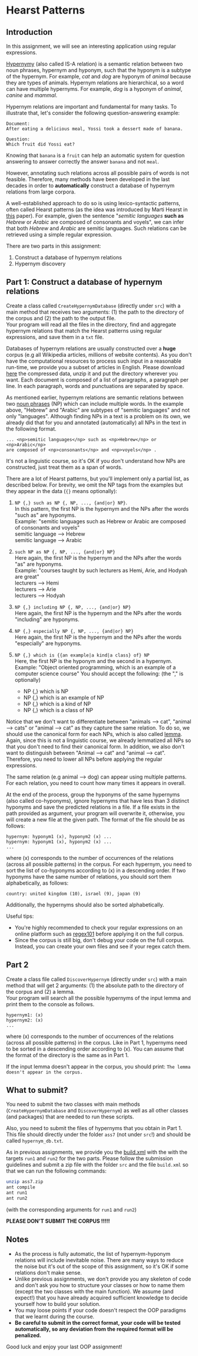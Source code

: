 # Hearst Patterns

## Introduction

In this assignment, we will see an interesting application using regular expressions.


[Hypernymy](https://en.wikipedia.org/wiki/Hyponymy_and_hypernymy) (also called IS-A relation) is a semantic relation between two noun phrases, hypernym and hyponym,
such that the hyponym is a subtype of the hypernym. For example, _cat_ and _dog_ are hyponym of _animal_ because they are types of animals. 
Hypernym relations are hierarchical, so a word can have multiple hypernyms. For example, _dog_ is a hyponym of _animal_, _canine_ and _mammal_.  


Hypernym relations are important and fundamental for many tasks. To illustrate that, let's consider the following question-answering example:

```
Document: 
After eating a delicious meal, Yossi took a dessert made of banana.

Question:
Which fruit did Yossi eat?
```

Knowing that `banana` is a `fruit` can help an automatic system for question answering to answer correctly the answer
`banana` and not `meal`.


However, annotating such relations across all possible pairs of words is not feasible. 
Therefore, many methods have been developed in the last decades in order 
to **automatically** construct a database of hypernym relations from large corpora.


A well-established approach to do so is using lexico-syntactic patterns, often called 
Hearst patterns (as the idea was introduced by Marti Hearst in [this](https://github.com/HodyahAdler/-BIUoop2022summer/blob/main/ass7/C92-2082.pdf) paper). 
For example, given the sentence "_semitic languages_ **such as** _Hebrew_ or _Arabic_ are composed of consonants and voyels", we can infer that both _Hebrew_ and _Arabic_ are semitic languages. Such relations
can be retrieved using a simple regular expression. 



There are two parts in this assignment:
1. Construct a database of hypernym relations
2. Hypernym discovery 


## Part 1: Construct a database of hypernym relations

  

Create a class called `CreateHypernymDatabase` (directly under `src`) with a main method
that receives two arguments: (1) the path to the directory of the corpus 
and (2) the path to the output file.  
Your program will read all the files in the directory, find and aggregate hypernym relations 
that match the Hearst patterns using regular expressions, and save them in a `txt` file.  


Databases of hypernym relations are usually constructed over a **huge** corpus (e.g all Wikipedia articles, 
millions of website contents). As you don't have the computational resources to process such input
in a reasonable run-time, we provide you a subset of articles in English. Please download [here](https://drive.google.com/drive/folders/11aVnX9r-k5iy2GafZd-o5lBBgeNRuFDN?usp=sharing) the compressed
data, unzip it and put the directory wherever you want. Each document is composed 
of a list of paragraphs, a paragraph per line. In each paragraph, words and punctuations are separated by space. 


As mentioned earlier, hypernym relations are semantic relations between two 
[noun phrases](https://en.wikipedia.org/wiki/Noun_phrase) (NP)
which can include multiple words. In the example above, "Hebrew" and "Arabic" are subtypes 
of "semitic languages" and not only "languages". 
Although finding NPs in a text is a problem on its own, we already did that for you and annotated
(automatically) all NPs in the text in the following format. 
 

```
... <np>semitic languages</np> such as <np>Hebrew</np> or <np>Arabic</np> 
are composed of <np>consonants</np> and <np>voyels</np> .
```

It's not a linguistic course, so it's OK if you don't understand how NPs are constructed, just treat them as a span of words.

There are a lot of Hearst patterns, but you'll implement only a partial list, as described below. For brevity, we omit the NP tags from the examples 
but they appear in the data (`{}` means optionally): 


1. `NP {,} such as NP {, NP, ..., {and|or} NP}`.  
In this pattern, the first NP is the hypernym and the NPs after the words "such as" are hyponyms.   
Example: "semitic languages such as Hebrew or Arabic are composed of consonants and voyels"  
semitic language ⟶ Hebrew  
semitic language ⟶ Arabic  

2. `such NP as NP {, NP, ..., {and|or} NP}`   
Here again, the first NP is the hypernym and the NPs after the words "as" are hyponyms.   
Example: "courses taught by such lecturers as Hemi, Arie, and Hodyah are great"   
lecturers ⟶ Hemi  
lecturers ⟶ Arie  
lecturers ⟶ Hodyah  

3. `NP {,} including NP {, NP, ..., {and|or} NP}`    
Here again, the first NP is the hypernym and the NPs after the words "including" are hyponyms. 

4. `NP {,} especially NP {, NP, ..., {and|or} NP}`    
Here again, the first NP is the hypernym and the NPs after the words "especially" are hyponyms.

5. `NP {,} which is {{an example|a kind|a class} of} NP`       
Here, the first NP is the hyponym and the second in a hypernym. 
Example: "Object oriented programming, which is an example of a computer science course" 
You should accept the following: (the "," is optionally)
    - NP {,} which is NP
    - NP {,} which is an example of NP
    - NP {,} which is a kind of NP
    - NP {,} which is a class of NP


 
 
Notice that we don't want to differentiate between "animals ⟶ cat", "animal ⟶ cats" or 
"animal ⟶ cat" as they capture the same relation.
To do so, we should use the canonical form for each NPs, which is also called [lemma](https://en.wikipedia.org/wiki/Lemma_(morphology)). 
 Again, since this is not a linguistic course, we already lemmatized all NPs so that you don't need to find their canonical form. In addition, we also don't want to distinguish between "Animal --> cat" and "animal --> cat". Therefore, you
 need to lower all NPs before applying the regular expressions. 

  
The same relation (e.g animal ⟶ dog) can appear using multiple patterns. For each relation, you need to
count how many times it appears in overall.


At the end of the process, group the hyponyms of the same hypernyms (also called co-hyponyms), 
ignore hypernyms that have less than 3 distinct hyponyms and save the predicted
 relations in a file. If a file exists in the path provided as argument, 
  your program will overwrite it, otherwise, you will create a new file at the given path.
The format of the file should be as follows:

```
hypernym: hyponym1 (x), hyponym2 (x) ...
hypernym: hyponym1 (x), hyponym2 (x) ...
...
```

where (x) corresponds to the number of occurrences of the relations (across all possible patterns) 
in the corpus. 
For each hypernym, you need to sort the list of co-hyponyms according to (x) in a descending order. 
If two hyponyms have the same number of relations, you should sort them alphabetically, as follows:

```
country: united kingdom (10), israel (9), japan (9)
```

Additionally, the hypernyms should also be sorted alphabetically.


Useful tips:

- You're highly recommended to check your regular expressions on an online platform such as [regex101](https://regex101.com/) before applying it on the full corpus.
- Since the corpus is still big, don't debug your code on the full corpus. Instead, you can create your own files and see if your regex catch them.  


## Part 2

Create a class file called `DiscoverHypernym` (directly under `src`) with a main method that will get 2 arguments: (1) the absolute path to the directory of the corpus and (2) a lemma.  
Your program will search all the possible hypernyms of the input lemma and print them to the console as follows.  

```
hypernym1: (x)
hypernym2: (x)
...
```

where (x) corresponds to the number of occurrences of the relations (across all possible patterns) 
in the corpus. 
Like in Part 1, hypernyms need to be sorted in a descending order according to (x).
You can assume that the format of the directory is the same as in Part 1. 


If the input lemma doesn't appear in the corpus, you should print: 
`The lemma doesn't appear in the corpus.`


## What to submit?

You need to submit the two classes with main methods (`CreateHypernymDatabase` and `DiscoverHypernym`)
 as well as all other classes (and packages) that are needed to run these scripts.

Also, you need to submit the files of hypernyms that you obtain in Part 1. 
This file should directly under the folder `ass7` (not under `src`!) 
and should be called `hypernym_db.txt`. 

As in previous assignments, we provide you the [build.xml](https://github.com/HodyahAdler/-BIUoop2022summer/blob/main/ass7/build.xml) with the
with the targets `run1` and `run2` for the two parts. Please follow the submission guidelines and 
submit a zip file with the folder `src` and the file `build.xml` so that we can run the following commands:

```bash
unzip ass7.zip 
ant compile 
ant run1 
ant run2 
```

(with the corresponding arguments for `run1` and `run2`)

**PLEASE DON'T SUBMIT THE CORPUS !!!!!**

## Notes


* As the process is fully automatic, the list of hypernym-hyponym relations will include inevitable noise. 
There are many ways to reduce the noise but it's out of the scope of this assignment, so it's OK if some relations don't make sense.
* Unlike previous assignments, we don't provide you any skeleton of code 
and don't ask you how to structure your classes or how to name them (except the two classes with the main function). 
We assume (and expect!) that you have already acquired sufficient knowledge to decide yourself
how to build your solution.   
* You may loose points if your code doesn't respect the OOP paradigms that we learnt during the course.
* **Be careful to submit in the correct format, your code will be tested automatically, so any deviation from the 
required format will be penalized.**


Good luck and enjoy your last OOP assignment!